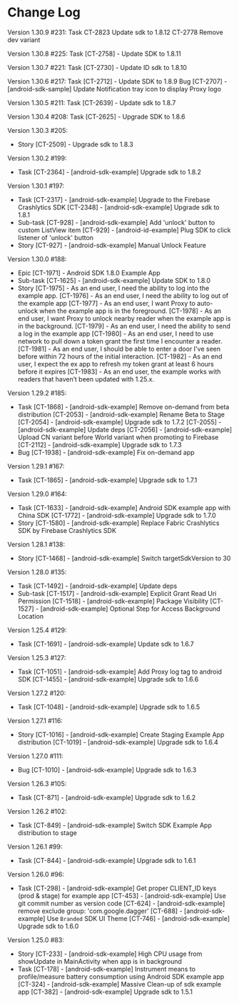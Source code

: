 Change Log
==========
Version 1.30.9 #231:
Task
CT-2823 Update sdk to 1.8.12
CT-2778 Remove dev variant

Version 1.30.8 #225:
Task
[CT-2758] - Update SDK to 1.8.11

Version 1.30.7 #221:
Task
[CT-2730] - Update ID sdk to 1.8.10

Version 1.30.6 #217:
Task
[CT-2712] - Update SDK to 1.8.9
Bug
[CT-2707] - [android-sdk-sample] Update Notification tray icon to display Proxy logo

Version 1.30.5 #211:
Task
[CT-2639] - Update sdk to 1.8.7

Version 1.30.4 #208:
Task
[CT-2625] - Upgrade SDK to 1.8.6

Version 1.30.3 #205:
* Story
[CT-2509] - Upgrade sdk to 1.8.3

Version 1.30.2 #199:
* Task
[CT-2364] - [android-sdk-example] Upgrade sdk to 1.8.2

Version 1.30.1 #197:
* Task
[CT-2317] - [android-sdk-example] Upgrade to the Firebase Crashlytics SDK
[CT-2348] - [android-sdk-example] Upgrade sdk to 1.8.1
* Sub-task
[CT-928] - [android-sdk-example] Add 'unlock' button to custom ListView item
[CT-929] - [android-id-example] Plug SDK to click listener of 'unlock' button
* Story
[CT-927] - [android-sdk-example] Manual Unlock Feature

Version 1.30.0 #188:
* Epic
[CT-1971] - Android SDK 1.8.0 Example App
* Sub-task
[CT-1625] - [android-sdk-example] Update SDK to 1.8.0
* Story
[CT-1975] - As an end user, I need the ability to log into the example app.
[CT-1976] - As an end user, I need the ability to log out of the example app
[CT-1977] - As an end user, I want Proxy to auto-unlock when the example app is in the foreground.
[CT-1978] - As an end user, I want Proxy to unlock nearby reader when the example app is in the background.
[CT-1979] - As an end user, I need the ability to send a log in the example app
[CT-1980] - As an end user, I need to use network to pull down a token grant the first time I encounter a reader.
[CT-1981] - As an end user, I should be able to enter a door I've seen before within 72 hours of the initial interaction.
[CT-1982] - As an end user, I expect the ex app to refresh my token grant at least 6 hours before it expires
[CT-1983] - As an end user, the example works with readers that haven’t been updated with 1.25.x.

Version 1.29.2 #185:
* Task
[CT-1868] - [android-sdk-example] Remove on-demand from beta distribution
[CT-2053] - [android-sdk-example] Rename Beta to Stage
[CT-2054] - [android-sdk-example] Upgrade sdk to 1.7.2
[CT-2055] - [android-sdk-example] Update deps
[CT-2056] - [android-sdk-example] Upload CN variant before World variant when promoting to Firebase
[CT-2112] - [android-sdk-example] Upgrade sdk to 1.7.3
* Bug
[CT-1938] - [android-sdk-example] Fix on-demand app

Version 1.29.1 #167:
* Task
[CT-1865] - [android-sdk-example] Upgrade sdk to 1.7.1

Version 1.29.0 #164:
* Task
[CT-1633] - [android-sdk-example] Android SDK example app with China SDK
[CT-1772] - [android-sdk-example] Upgrade sdk to 1.7.0
* Story
[CT-1580] - [android-sdk-example] Replace Fabric Crashlytics SDK by Firebase Crashlytics SDK

Version 1.28.1 #138:
* Story
[CT-1468] - [android-sdk-example] Switch targetSdkVersion to 30

Version 1.28.0 #135:
* Task
[CT-1492] - [android-sdk-example] Update deps
* Sub-task
[CT-1517] - [android-sdk-example] Explicit Grant Read Uri Permission
[CT-1518] - [android-sdk-example] Package Visibility
[CT-1527] - [android-sdk-example] Optional Step for Access Background Location

Version 1.25.4 #129:
* Task
[CT-1691] - [android-sdk-example] Update sdk to 1.6.7

Version 1.25.3 #127:
* Task
[CT-1051] - [android-sdk-example] Add Proxy log tag to android SDK
[CT-1455] - [android-sdk-example] Upgrade sdk to 1.6.6

Version 1.27.2 #120:
* Task
[CT-1048] - [android-sdk-example] Upgrade sdk to 1.6.5

Version 1.27.1 #116:
* Story
[CT-1016] - [android-sdk-example] Create Staging Example App distribution
[CT-1019] - [android-sdk-example] Upgrade sdk to 1.6.4

Version 1.27.0 #111:
* Bug
[CT-1010] - [android-sdk-example] Upgrade sdk to 1.6.3

Version 1.26.3 #105:
* Task
[CT-871] - [android-sdk-example] Upgrade sdk to 1.6.2

Version 1.26.2 #102:
* Task
[CT-849] - [android-sdk-example] Switch SDK Example App distribution to stage

Version 1.26.1 #99:
* Task
[CT-844] - [android-sdk-example] Upgrade sdk to 1.6.1

Version 1.26.0 #96:
* Task
[CT-298] - [android-sdk-example] Get proper CLIENT_ID keys (prod & stage) for example app
[CT-453] - [android-sdk-example] Use git commit number as version code
[CT-624] - [android-sdk-example] remove exclude group: 'com.google.dagger'
[CT-688] - [android-sdk-example] Use `Branded` SDK UI Theme
[CT-746] - [android-sdk-example] Upgrade sdk to 1.6.0

Version 1.25.0 #83:
* Story
[CT-233] - [android-sdk-example] High CPU usage from showUpdate in MainActivity when app is in background
* Task
[CT-178] - [android-sdk-example] Instrument means to profile/measure battery consumption using Android SDK example app
[CT-324] - [android-sdk-example] Massive Clean-up of sdk example app
[CT-382] - [android-sdk-example] Upgrade sdk to 1.5.1
